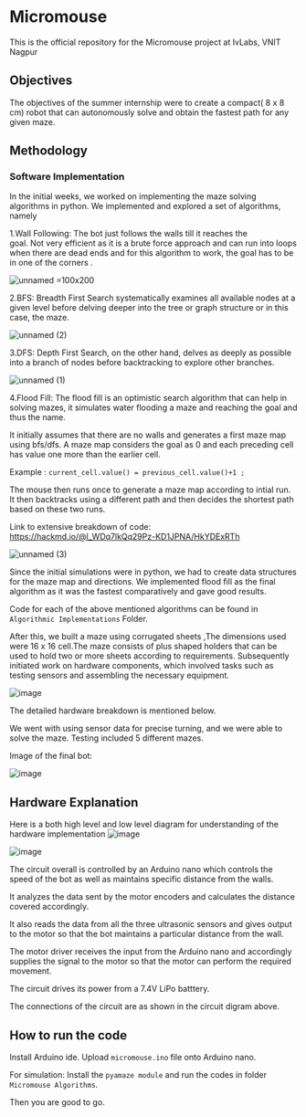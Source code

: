 # Micromouse
This is the official repository for the Micromouse project at IvLabs, VNIT Nagpur

## Objectives
The objectives of the summer internship were to create a compact( 8 x 8 cm) robot that can autonomously solve and obtain the fastest path for any given maze. 

## Methodology

### Software Implementation
In the initial weeks, we worked on implementing the maze solving algorithms in python. We implemented and explored a set of algorithms, namely

1.Wall Following:
    The bot just follows the walls till it reaches the  
    goal. Not very efficient as it is a brute force approach  and can run into loops 
    when there are dead ends and for this algorithm to work, the goal has to be in one of the corners .

![unnamed](https://github.com/ChinmayK0607/Micromouse/assets/114411195/c75196c7-b359-4f6c-813e-1bdc06cc3916) =100x200



2.BFS:
    Breadth First Search systematically examines all available nodes at a given level before delving deeper into the tree or graph structure or in this case, the maze.

![unnamed (2)](https://github.com/ChinmayK0607/Micromouse/assets/114411195/5c1c0090-bf98-4234-b390-1e8a5d37e98b)


3.DFS:
Depth First Search, on the other hand, delves as deeply as possible into a branch of nodes before backtracking to explore other branches.

![unnamed (1)](https://github.com/ChinmayK0607/Micromouse/assets/114411195/9875c933-78fc-4c69-aba6-03c77bc93ab8)


4.Flood Fill:
The flood fill is an optimistic search algorithm that can help in solving mazes, it simulates water flooding a maze and reaching the goal and thus the name. 

It initially assumes that there are no walls and generates a first maze map using bfs/dfs. A maze map considers the goal as 0 and each preceding cell has value one more than the earlier cell.

Example : ``` current_cell.value() = previous_cell.value()+1 ; ```

The mouse then runs once to generate a maze map according to intial run.
It then backtracks using a different path and then decides the shortest path based on these two runs.

Link to extensive breakdown of code: https://hackmd.io/@l_WDq7lkQq29Pz-KD1JPNA/HkYDExRTh

![unnamed (3)](https://github.com/ChinmayK0607/Micromouse/assets/114411195/fdd92060-7501-4717-bc51-6b367a332059)

Since the initial simulations were in python, we had to create data structures for the maze map and directions. We implemented flood fill as the final algorithm as it was the fastest comparatively and gave good results.

Code for each of the above mentioned algorithms can be found in ```Algorithmic Implementations``` Folder.


After this, we built a maze using corrugated sheets ,The dimensions used were 16 x 16 cell.The maze consists of  plus shaped holders that can be used to hold two or more sheets according to requirements.
Subsequently initiated work on hardware components, which involved tasks such as testing sensors and assembling the necessary equipment.

![image](https://github.com/ChinmayK0607/Micromouse/assets/114411195/ae7f2db2-d7bf-4d09-bff6-167788ed4e04)


The detailed hardware breakdown is mentioned below. 

We went with using sensor data for precise turning, and we were able to solve the maze.
Testing included 5 different mazes.

Image of the final bot:


![image](https://github.com/ChinmayK0607/Micromouse/assets/114411195/ec0dbd74-119c-4425-928d-b187f86c4505)


## Hardware Explanation
Here is a both high level and low level diagram for understanding of the hardware implementation
![image](https://github.com/ChinmayK0607/Micromouse/assets/114411195/6be8035b-0604-475b-956f-26d8a51b0aa2)

![image](https://github.com/ChinmayK0607/Micromouse/assets/114411195/b1fa66ec-f1b0-48fe-924e-58f44655b7bf)


The circuit overall is controlled by an Arduino nano which controls the speed of the bot as well as maintains specific distance from the walls. 

It analyzes the data sent by the motor encoders and calculates the distance covered accordingly. 

It also reads the data from all the three ultrasonic sensors and gives output to the motor so that the bot maintains a particular distance from the wall.

The motor driver receives the input from the Arduino nano and accordingly supplies the signal to the motor so that the motor can perform the required movement.

The circuit drives its power from a 7.4V LiPo batttery.

The connections of the circuit are as shown in the circuit digram above.


## How to run the code
Install Arduino ide.
Upload ```micromouse.ino``` file onto Arduino nano.

For simulation:
Install the ```pyamaze module``` and run the codes in folder ``` Micromouse Algorithms```.

Then you are good to go.
